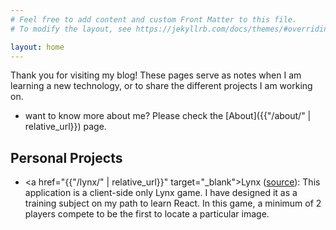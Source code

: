 ```yaml
---
# Feel free to add content and custom Front Matter to this file.
# To modify the layout, see https://jekyllrb.com/docs/themes/#overriding-theme-defaults

layout: home
---
```


Thank you for visiting my blog! These pages serve as notes when I am learning a new technology, or to share the different projects I am working on.


* want to know more about me? Please check the [About]({{"/about/" | relative_url}}) page.

<h2 class="post-list-heading">Personal Projects</h2>

* <a href="{{"/lynx/" | relative_url}}" target="_blank">Lynx</a> (<a href="https://github.com/EmmanuelPauchard/react-lynx" target="_blank">source</a>): This application is a client-side only Lynx game. I have designed it as a training subject on my path to learn React. In this game, a minimum of 2 players compete to be the first to locate a particular image.

